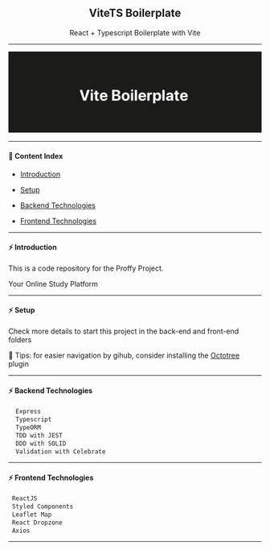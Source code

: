 <h2 align="center">ViteTS Boilerplate</h2>
<p align="center">React + Typescript Boilerplate with Vite</p>

---

![](https://github.com/lipex360x/ViteTS-Boilerplate/blob/master/assets/screen.png)

---

#### :bookmark_tabs: Content Index

- [Introduction](#zap-introduction)

- [Setup](#zap-setup)

- [Backend Technologies](#zap-backend-technologies)

- [Frontend Technologies](#zap-frontend-technologies)

---

#### :zap: Introduction

This is a code repository for the Proffy Project.

Your Online Study Platform

---

#### :zap: Setup

Check more details to start this project in the back-end and front-end folders

:pushpin: Tips: for easier navigation by gihub, consider installing the [Octotree](https://chrome.google.com/webstore/detail/octotree-github-code-tree/bkhaagjahfmjljalopjnoealnfndnagc) plugin

---

#### :zap: Backend Technologies

```
  Express
  Typescript
  TypeORM
  TDD with JEST
  DDD with SOLID
  Validation with Celebrate
```

---

#### :zap: Frontend Technologies

```
 ReactJS
 Styled Components
 Leaflet Map
 React Dropzone
 Axios
```

---
